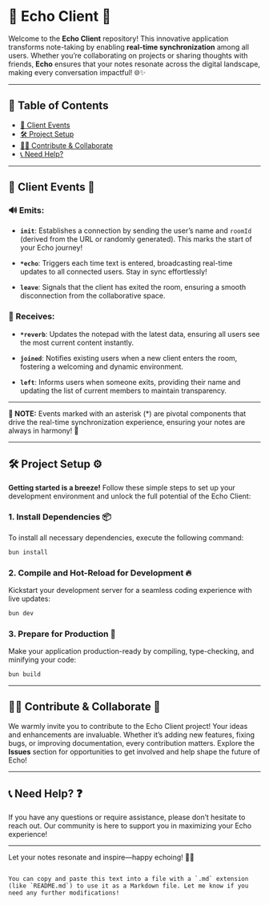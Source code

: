 
# 📝 **Echo Client** 🌟

Welcome to the **Echo Client** repository! This innovative application transforms note-taking by enabling **real-time synchronization** among all users. Whether you’re collaborating on projects or sharing thoughts with friends, **Echo** ensures that your notes resonate across the digital landscape, making every conversation impactful! 🌐✨

---

## 📖 **Table of Contents**

- [🚀 Client Events](#-client-events-)
- [🛠️ Project Setup](#-project-setup-)
- [👩‍💻 Contribute & Collaborate](#-contribute--collaborate-)
- [📞 Need Help?](#-need-help-)

---

## 🚀 **Client Events** 🎉

### **🔊 Emits:**

- **`init`**: Establishes a connection by sending the user’s name and `roomId` (derived from the URL or randomly generated). This marks the start of your Echo journey!

- **`*echo`**: Triggers each time text is entered, broadcasting real-time updates to all connected users. Stay in sync effortlessly!

- **`leave`**: Signals that the client has exited the room, ensuring a smooth disconnection from the collaborative space.

### **📡 Receives:**

- **`*reverb`**: Updates the notepad with the latest data, ensuring all users see the most current content instantly.

- **`joined`**: Notifies existing users when a new client enters the room, fostering a welcoming and dynamic environment.

- **`left`**: Informs users when someone exits, providing their name and updating the list of current members to maintain transparency.

---

**🌟 NOTE:** Events marked with an asterisk (*) are pivotal components that drive the real-time synchronization experience, ensuring your notes are always in harmony! 🎊

---

## 🛠️ **Project Setup** ⚙️

**Getting started is a breeze!** Follow these simple steps to set up your development environment and unlock the full potential of the Echo Client:

### **1. Install Dependencies** 📦

To install all necessary dependencies, execute the following command:

```bash
bun install
```

### **2. Compile and Hot-Reload for Development** 🔥

Kickstart your development server for a seamless coding experience with live updates:

```bash
bun dev
```

### **3. Prepare for Production** 🚀

Make your application production-ready by compiling, type-checking, and minifying your code:

```bash
bun build
```

---

## 👩‍💻 **Contribute & Collaborate** 🤝

We warmly invite you to contribute to the Echo Client project! Your ideas and enhancements are invaluable. Whether it’s adding new features, fixing bugs, or improving documentation, every contribution matters. Explore the **Issues** section for opportunities to get involved and help shape the future of Echo!

---

## 📞 **Need Help?** ❓

If you have any questions or require assistance, please don’t hesitate to reach out. Our community is here to support you in maximizing your Echo experience!

---

Let your notes resonate and inspire—happy echoing! 💬🔄
```

You can copy and paste this text into a file with a `.md` extension (like `README.md`) to use it as a Markdown file. Let me know if you need any further modifications!
